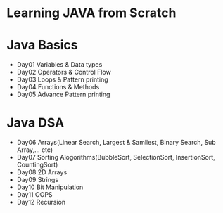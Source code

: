 # Learning JAVA from Scratch

# Java Basics
- Day01 Variables & Data types 
- Day02 Operators & Control Flow
- Day03 Loops & Pattern printing
- Day04 Functions & Methods
- Day05 Advance Pattern printing

# Java DSA
- Day06 Arrays(Linear Search, Largest & Samllest, Binary Search, Sub Array,... etc)
- Day07 Sorting Alogorithms(BubbleSort, SelectionSort, InsertionSort, CountingSort)
- Day08 2D Arrays
- Day09 Strings
- Day10 Bit Manipulation
- Day11 OOPS
- Day12 Recursion